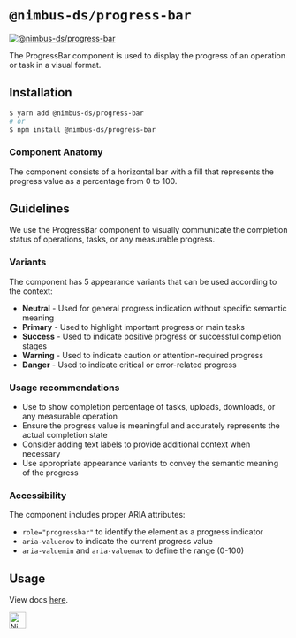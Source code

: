 # `@nimbus-ds/progress-bar`

[![@nimbus-ds/progress-bar](https://img.shields.io/npm/v/@nimbus-ds/progress-bar?label=%40nimbus-ds%2Fprogress-bar)](https://www.npmjs.com/package/@nimbus-ds/progress-bar)

The ProgressBar component is used to display the progress of an operation or task in a visual format.

## Installation

```sh
$ yarn add @nimbus-ds/progress-bar
# or
$ npm install @nimbus-ds/progress-bar
```

### Component Anatomy

The component consists of a horizontal bar with a fill that represents the progress value as a percentage from 0 to 100.

## Guidelines

We use the ProgressBar component to visually communicate the completion status of operations, tasks, or any measurable progress.

### Variants

The component has 5 appearance variants that can be used according to the context:

- **Neutral** - Used for general progress indication without specific semantic meaning
- **Primary** - Used to highlight important progress or main tasks  
- **Success** - Used to indicate positive progress or successful completion stages
- **Warning** - Used to indicate caution or attention-required progress
- **Danger** - Used to indicate critical or error-related progress

### Usage recommendations

- Use to show completion percentage of tasks, uploads, downloads, or any measurable operation
- Ensure the progress value is meaningful and accurately represents the actual completion state
- Consider adding text labels to provide additional context when necessary
- Use appropriate appearance variants to convey the semantic meaning of the progress

### Accessibility

The component includes proper ARIA attributes:
- `role="progressbar"` to identify the element as a progress indicator
- `aria-valuenow` to indicate the current progress value
- `aria-valuemin` and `aria-valuemax` to define the range (0-100)

## Usage

View docs [here](https://nimbus.nuvemshop.com.br/documentation/atomic-components/progress-bar).

<img alt="Nimbus" style="margin-bottom: 30px;" src="https://tiendanube.github.io/design-system-nimbus/static/media/nimbus-logo.ab60bd79.png" height="30" /> 

